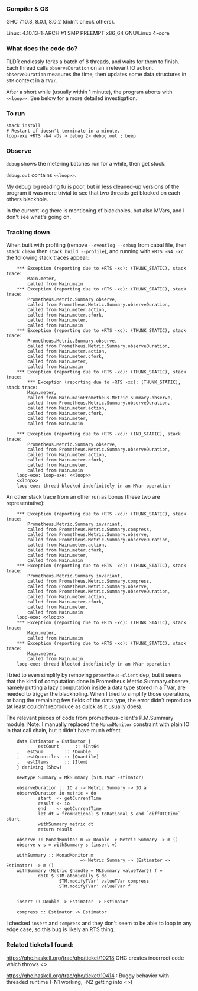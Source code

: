 ### Compiler & OS

GHC 7.10.3, 8.0.1, 8.0.2 (didn't check others).

Linux: 4.10.13-1-ARCH #1 SMP PREEMPT x86_64 GNU/Linux 4-core

### What does the code do?

TLDR endlessly forks a batch of 8 threads, and waits for them to finish. Each
thread calls `observeDuration` on an irrelevant IO action. `observeDuration`
measures the time, then updates some data structures in `STM` context in a
`TVar`.

After a short while (usually within 1 minute), the program aborts with
`<<loop>>`. See below for a more detailed investigation.

### To run

    stack install
    # Restart if doesn't terminate in a minute.
    loop-exe +RTS -N4 -Ds > debug 2> debug.out ; beep

### Observe

`debug` shows the metering batches run for a while, then get stuck.

`debug.out` contains `<<loop>>`.

My debug log reading fu is poor, but in less cleaned-up versions of the program
it was more trivial to see that two threads get blocked on each others
blackhole.

In the current log there is mentioning of blackholes, but also MVars, and I
don't see what's going on.

### Tracking down

When built with profiling (remove `--eventlog --debug` from cabal file, then
`stack clean` then `stack build --profile`), and running with `+RTS -N4 -xc`
the following stack traces appear:

		*** Exception (reporting due to +RTS -xc): (THUNK_STATIC), stack trace: 
			Main.meter,
			called from Main.main
		*** Exception (reporting due to +RTS -xc): (THUNK_STATIC), stack trace: 
			Prometheus.Metric.Summary.observe,
			called from Prometheus.Metric.Summary.observeDuration,
			called from Main.meter.action,
			called from Main.meter.cfork,
			called from Main.meter,
			called from Main.main
		*** Exception (reporting due to +RTS -xc): (THUNK_STATIC), stack trace: 
			Prometheus.Metric.Summary.observe,
			called from Prometheus.Metric.Summary.observeDuration,
			called from Main.meter.action,
			called from Main.meter.cfork,
			called from Main.meter,
			called from Main.main
		*** Exception (reporting due to +RTS -xc): (THUNK_STATIC), stack trace: 
			*** Exception (reporting due to +RTS -xc): (THUNK_STATIC), stack trace: 
			Main.meter,
			called from Main.mainPrometheus.Metric.Summary.observe,
			called from Prometheus.Metric.Summary.observeDuration,
			called from Main.meter.action,
			called from Main.meter.cfork,
			called from Main.meter,
			called from Main.main

		*** Exception (reporting due to +RTS -xc): (IND_STATIC), stack trace: 
			Prometheus.Metric.Summary.observe,
			called from Prometheus.Metric.Summary.observeDuration,
			called from Main.meter.action,
			called from Main.meter.cfork,
			called from Main.meter,
			called from Main.main
		loop-exe: loop-exe: <<loop>>
		<<loop>>
		loop-exe: thread blocked indefinitely in an MVar operation

An other stack trace from an other run as bonus (these two are representative):

		*** Exception (reporting due to +RTS -xc): (THUNK_STATIC), stack trace: 
			Prometheus.Metric.Summary.invariant,
			called from Prometheus.Metric.Summary.compress,
			called from Prometheus.Metric.Summary.observe,
			called from Prometheus.Metric.Summary.observeDuration,
			called from Main.meter.action,
			called from Main.meter.cfork,
			called from Main.meter,
			called from Main.main
		*** Exception (reporting due to +RTS -xc): (THUNK_STATIC), stack trace: 
			Prometheus.Metric.Summary.invariant,
			called from Prometheus.Metric.Summary.compress,
			called from Prometheus.Metric.Summary.observe,
			called from Prometheus.Metric.Summary.observeDuration,
			called from Main.meter.action,
			called from Main.meter.cfork,
			called from Main.meter,
			called from Main.main
		loop-exe: <<loop>>
		*** Exception (reporting due to +RTS -xc): (THUNK_STATIC), stack trace: 
			Main.meter,
			called from Main.main
		*** Exception (reporting due to +RTS -xc): (THUNK_STATIC), stack trace: 
			Main.meter,
			called from Main.main
		loop-exe: thread blocked indefinitely in an MVar operation

I tried to even simplify by removing `prometheus-client` dep, but it seems that
the kind of computation done in Prometheus.Metric.Summary.observe, namely
putting a lazy computation inside a data type stored in a TVar, are needed to
trigger the blackholing. When I tried to simplify those operations, or bang
the remaining few fields of the data type, the error didn't reproduce (at least
couldn't reproduce as quick as it usually does).

The relevant pieces of code from prometheus-client's P.M.Summary module. Note:
I manually replaced the `MonadMonitor` constraint with plain IO in that call
chain, but it didn't have much effect.

		data Estimator = Estimator {
				estCount      :: !Int64
		,   estSum        :: !Double
		,   estQuantiles  :: [Quantile]
		,   estItems      :: [Item]
		} deriving (Show)

		newtype Summary = MkSummary (STM.TVar Estimator)

		observeDuration :: IO a -> Metric Summary -> IO a
		observeDuration io metric = do
				start  <- getCurrentTime
				result <- io
				end    <- getCurrentTime
				let dt = fromRational $ toRational $ end `diffUTCTime` start
				withSummary metric dt
				return result

		observe :: MonadMonitor m => Double -> Metric Summary -> m ()
		observe v s = withSummary s (insert v)

		withSummary :: MonadMonitor m
								=> Metric Summary -> (Estimator -> Estimator) -> m ()
		withSummary (Metric {handle = MkSummary valueTVar}) f =
				doIO $ STM.atomically $ do
						STM.modifyTVar' valueTVar compress
						STM.modifyTVar' valueTVar f


		insert :: Double -> Estimator -> Estimator

		compress :: Estimator -> Estimator

I checked `insert` and `compress` and they don't seem to be able to loop in
any edge case, so this bug is likely an RTS thing.

### Related tickets I found:

https://ghc.haskell.org/trac/ghc/ticket/10218
		GHC creates incorrect code which throws <<loop>>

https://ghc.haskell.org/trac/ghc/ticket/10414 :
    Buggy behavior with threaded runtime (-N1 working, -N2 getting into <<loop>>)

